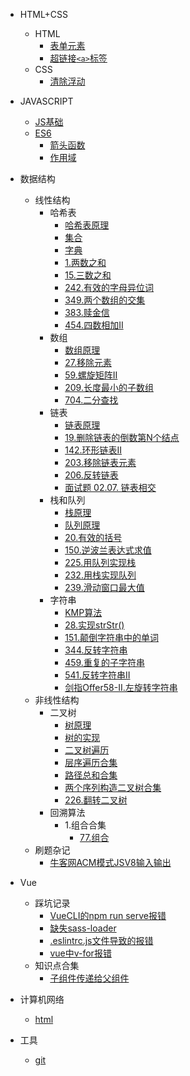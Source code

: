 * HTML+CSS
  * HTML
    * [表单元素](01\html内容\1.表单元素\笔记.md)
    * [超链接`<a>`标签](01\html内容\2.超链接标签\笔记.md)
  * CSS
    * [清除浮动](01\css内容\清除浮动.md)

* JAVASCRIPT
  * [JS基础](02\JS基础)
  * [ES6](02\ES6)
    * [箭头函数](02\ES6\箭头函数\原理.md)
    * [作用域](02\ES6\作用域\原理.md)

* 数据结构
  * 线性结构
    * 哈希表
      * [哈希表原理](03\1.线性结构\哈希表\00.原理\原理.md)
      * [集合](03\1.线性结构\哈希表\01.集合\原理.md)
      * [字典](03\1.线性结构\哈希表\02.字典\原理.md)
      * [1.两数之和](03\1.线性结构\哈希表\1.两数之和\笔记.md)
      * [15.三数之和](03\1.线性结构\哈希表\15.三数之和\笔记.md)
      * [242.有效的字母异位词](03\1.线性结构\哈希表\242.有效的字母异位词\笔记.md)
      * [349.两个数组的交集](03\1.线性结构\哈希表\349.两个数组的交集\笔记.md)
      * [383.赎金信](03\1.线性结构\哈希表\383.赎金信\笔记.md)
      * [454.四数相加II](03\1.线性结构\哈希表\454.四数相加II\笔记.md)
    * 数组
      * [数组原理](03\1.线性结构\数组\0.原理\原理.md)
      * [27.移除元素](03\1.线性结构\数组\27.移除元素\笔记.md)
      * [59.螺旋矩阵II](03\1.线性结构\数组\59.螺旋矩阵II\笔记.md)
      * [209.长度最小的子数组](03\1.线性结构\数组\209.长度最小的子数组\笔记.md)
      * [704.二分查找](03\1.线性结构\数组\704.二分查找\笔记.md)
    * 链表
      * [链表原理](03\1.线性结构\链表\0.原理\原理.md)
      * [19.删除链表的倒数第N个结点](03\1.线性结构\链表\19.删除链表的倒数第N个结点\笔记.md)
      * [142.环形链表II](03\1.线性结构\链表\142.环形链表II\笔记.md)
      * [203.移除链表元素](03\1.线性结构\链表\203.移除链表元素\笔记.md)
      * [206.反转链表](03\1.线性结构\链表\206.反转链表\笔记.md)
      * [面试题 02.07. 链表相交](03\1.线性结构\链表\面试题02.07.链表相交\笔记.md)
    * 栈和队列
      * [栈原理](03\1.线性结构\栈和队列\0.原理\栈原理.md)
      * [队列原理](03\1.线性结构\栈和队列\0.原理\队列原理.md)
      * [20.有效的括号](03\1.线性结构\栈和队列\20.有效的括号\笔记.md)
      * [150.逆波兰表达式求值](03\1.线性结构\栈和队列\150.逆波兰表达式求值\笔记.md)
      * [225.用队列实现栈](03\1.线性结构\栈和队列\225.用队列实现栈\笔记.md)
      * [232.用栈实现队列](03\1.线性结构\栈和队列\232.用栈实现队列\笔记.md)
      * [239.滑动窗口最大值](03\1.线性结构\栈和队列\239.滑动窗口最大值\笔记.md)
    * 字符串
      * [KMP算法](03\1.线性结构\字符串\01.KMP算法\原理.md)
      * [28.实现strStr()](03\1.线性结构\字符串\28.实现strStr()\笔记.md)
      * [151.颠倒字符串中的单词](03\1.线性结构\字符串\151.颠倒字符串中的单词\笔记.md)
      * [344.反转字符串](03\1.线性结构\字符串\344.反转字符串\笔记.md)
      * [459.重复的子字符串](03\1.线性结构\字符串\459.重复的子字符串\笔记.md)
      * [541.反转字符串II](03\1.线性结构\字符串\541.反转字符串II\笔记.md)
      * [剑指Offer58-II.左旋转字符串](03\1.线性结构\字符串\剑指Offer58-II.左旋转字符串\笔记.md)
  * 非线性结构
    * 二叉树
      * [树原理](03\2.非线性结构\树\0.原理\笔记.md)
      * [树的实现](03\2.非线性结构\树\0.原理\JS实现.md)
      * [二叉树遍历](03\2.非线性结构\树\1.二叉树遍历\笔记.md)
      * [层序遍历合集](03\2.非线性结构\树\2.层序遍历合集\笔记.md)
      * [路径总和合集](03\2.非线性结构\树\3.路径总和合集\笔记.md)
      * [两个序列构造二叉树合集](03\2.非线性结构\树\4.两个序列构造二叉树合集\笔记.md)
      * [226.翻转二叉树](03\2.非线性结构\树\226.翻转二叉树\笔记.md)
    * 回溯算法
      * 1.组合合集
        * [77.组合](03\2.非线性结构\回溯算法\1.组合合集\77.组合\笔记.md)
  * 刷题杂记
    * [牛客网ACM模式JSV8输入输出](03\3.刷题杂记\牛客网ACM模式JSV8输入输出.md)
* Vue
  * 踩坑记录
    * [VueCLI的npm run serve报错](04/1.踩坑记录/VueCLI的npm_run_serve报错)
    * [缺失sass-loader](04/1.踩坑记录/缺失sass-loader.md)
    * [.eslintrc.js文件导致的报错](04/1.踩坑记录/eslintrc.js文件导致的报错.md)
    * [vue中v-for报错](04/1.踩坑记录/vue中v-for报错.md)
  * 知识点合集
    * [子组件传递给父组件](04\2.知识点合集\子组件传递给父组件.md) 
* 计算机网络
  * [html](05/html内容/)
* 工具
  * [git](06\1.git.md)


